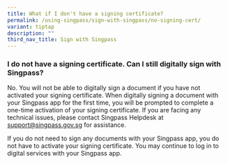 ```yaml
---
title: What if I don't have a signing certificate?
permalink: /using-singpass/sign-with-singpass/no-signing-cert/
variant: tiptap
description: ""
third_nav_title: Sign with Singpass
---
```

<h3>I do not have a signing certificate. Can I still digitally sign with Singpass?</h3>
<p>No. You will not be able to digitally sign a document if you have not
activated your signing certificate. When digitally signing a document with
your Singpass app for the first time, you will be prompted to complete
a one-time activation of your signing certificate. If you are facing any
technical issues, please contact Singpass Helpdesk at <a href="mailto:support@singpass.gov.sg" rel="noopener noreferrer nofollow" target="_blank"><u>support@singpass.gov.sg</u></a> for
assistance.&nbsp;</p>
<p>If you do not need to sign any documents with your Singpass app, you do
not have to activate your signing certificate. You may continue to log
in to digital services with your Singpass app.</p>